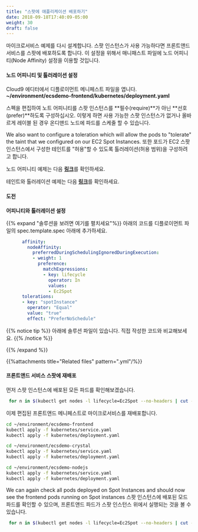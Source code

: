 ```yaml
---
title: "스팟에 애플리케이션 배포하기"
date: 2018-09-18T17:40:09-05:00
weight: 30
draft: false
---
```


마이크로서비스 예제를 다시 설계합니다. 스팟 인스턴스가 사용 가능하다면 프론트앤드 서비스를 스팟에 배포하도록 합니다.
이 설정을 위해서 매니패스트 파일에 노드 어피니티(Node Affinity) 설정을 이용할 것입니다.


#### 노드 어피니티 및 톨러레이션 설정

Cloud9 에디터에서 디플로이먼트 메니페스트 파일을 엽니다. **~/environment/ecsdemo-frontend/kubernetes/deployment.yaml**

스펙을 편집하여 노트 어피니티를 스팟 인스턴스를 **필수(require)**가 아닌 **선호(prefer)**하도록 구성하십시오.
이렇게 하면 사용 가능한 스팟 인스턴스가 없거나 올바르게 레이블 된 경우 온디맨드 노드에 파드를 스케줄 할 수 있습니다.


We also want to configure a toleration which will allow the pods to "tolerate" the taint that we configured on our EC2 Spot Instances.
또한 포드가 EC2 스팟 인스턴스에서 구성한 테인트를 "허용"할 수 있도록 톨러레이션(허용 범위)을 구성하려고 합니다.

노드 어피니티 예제는 다음 [**링크**](https://kubernetes.io/docs/concepts/configuration/assign-pod-node/#affinity-and-anti-affinity)를 확인하세요.

테인트와 톨러레이션 예제는 다음 [**링크**](https://kubernetes.io/docs/concepts/configuration/taint-and-toleration/)를 확인하세요.

#### 도전

**어피니티와 톨러레이션 설정**

{{% expand "솔루션을 보려면 여기를 펼치세요"%}}
아래의 코드를 디플로이먼트 파일의 spec.template.spec 아래에 추가하세요.

```yaml
      affinity:
        nodeAffinity:
          preferredDuringSchedulingIgnoredDuringExecution:
          - weight: 1
            preference:
              matchExpressions:
              - key: lifecycle
                operator: In
                values:
                - Ec2Spot
      tolerations:
      - key: "spotInstance"
        operator: "Equal"
        value: "true"
        effect: "PreferNoSchedule"
```

{{% notice tip %}}
아래에 솔루션 파일이 있습니다. 직접 작성한 코드와 비교해보세요.
{{% /notice %}}

{{% /expand %}}

{{%attachments title="Related files" pattern=".yml"/%}}

#### 프론트앤드 서비스 스팟에 재배포

먼저 스팟 인스턴스에 배포된 모든 파드를 확인해보겠습니다.

```bash
 for n in $(kubectl get nodes -l lifecycle=Ec2Spot --no-headers | cut -d " " -f1); do kubectl get pods --all-namespaces  --no-headers --field-selector spec.nodeName=${n} ; done
```

이제 편집된 프론트앤드 메니페스트로 마이크로서비스를 재배포합니다.

```bash
cd ~/environment/ecsdemo-frontend
kubectl apply -f kubernetes/service.yaml
kubectl apply -f kubernetes/deployment.yaml

cd ~/environment/ecsdemo-crystal
kubectl apply -f kubernetes/service.yaml
kubectl apply -f kubernetes/deployment.yaml

cd ~/environment/ecsdemo-nodejs
kubectl apply -f kubernetes/service.yaml
kubectl apply -f kubernetes/deployment.yaml
```

We can again check all pods deployed on Spot Instances and should now see the frontend pods running on Spot instances
스팟 인스턴스에 배포된 모드 파드를 확인할 수 있으며, 프론트앤드 파드가 스팟 인스턴스 위에서 실행되는 것을 볼 수 있습니다.

```bash
 for n in $(kubectl get nodes -l lifecycle=Ec2Spot --no-headers | cut -d " " -f1); do kubectl get pods --all-namespaces  --no-headers --field-selector spec.nodeName=${n} ; done
```
